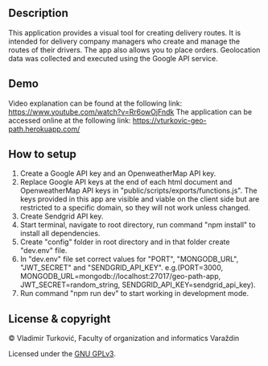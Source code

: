 ## Description

This application provides a visual tool for creating delivery routes. It is intended for delivery company managers who create and manage the routes of their drivers. The app also allows you to place orders. Geolocation data was collected and executed using the Google API service.

## Demo
Video explanation can be found at the following link: https://www.youtube.com/watch?v=Rr6owOjFndk
The application can be accessed online at the following link: https://vturkovic-geo-path.herokuapp.com/

## How to setup 

1. Create a Google API key and an OpenweatherMap API key.
2. Replace Google API keys at the end of each html document and OpenweatherMap API keys in "public/scripts/exports/functions.js". The keys provided in this app are visible and viable on the client side but are restricted to a specific domain, so they will not work unless changed.
3. Create Sendgrid API key.
4. Start terminal, navigate to root directory, run command "npm install" to install all dependencies.
5. Create "config" folder in root directory and in that folder create "dev.env" file.
6. In "dev.env" file set correct values for "PORT", "MONGODB_URL", "JWT_SECRET" and "SENDGRID_API_KEY". e.g.(PORT=3000, MONGODB_URL=mongodb://localhost:27017/geo-path-app, JWT_SECRET=random_string, SENDGRID_API_KEY=sendgrid_api_key).
7. Run command "npm run dev" to start working in development mode.

## License & copyright

© Vladimir Turković, Faculty of organization and informatics Varaždin

Licensed under the [GNU GPLv3](LICENSE).
